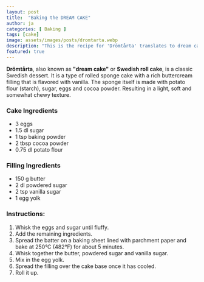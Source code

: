```yaml
---
layout: post
title:  "Baking the DREAM CAKE"
author: ja
categories: [ Baking ]
tags: [cake]
image: assets/images/posts/dromtarta.webp
description: "This is the recipe for 'Drömtårta' translates to dream cake."
featured: true
---
```


**Drömtårta**, also known as **"dream cake"** or **Swedish roll cake**, is a classic Swedish dessert. It is a type of rolled sponge cake with a rich buttercream filling that is flavored with vanilla. The sponge itself is made with potato flour (starch), sugar, eggs and cocoa powder. Resulting in a light, soft and somewhat chewy texture.

### Cake Ingredients
- 3 eggs  
- 1.5 dl sugar  
- 1 tsp baking powder  
- 2 tbsp cocoa powder  
- 0.75 dl potato flour  

### Filling Ingredients
- 150 g butter  
- 2 dl powdered sugar  
- 2 tsp vanilla sugar  
- 1 egg yolk  

### Instructions:
1. Whisk the eggs and sugar until fluffy.  
2. Add the remaining ingredients.  
3. Spread the batter on a baking sheet lined with parchment paper and bake at 250°C (482°F) for about 5 minutes.  
4. Whisk together the butter, powdered sugar and vanilla sugar.  
5. Mix in the egg yolk.  
6. Spread the filling over the cake base once it has cooled.
7. Roll it up.
